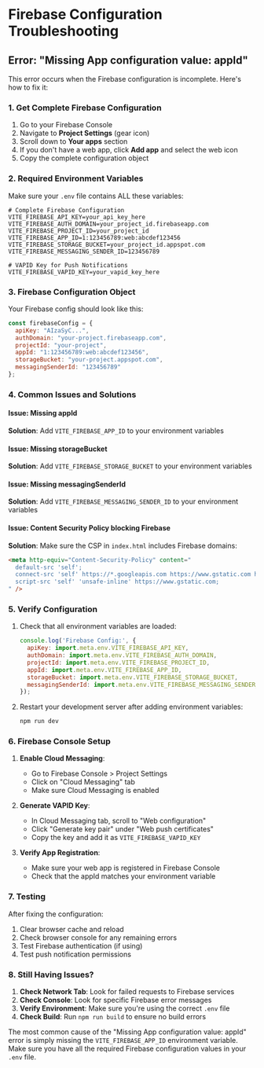 # Firebase Configuration Troubleshooting

## Error: "Missing App configuration value: appId"

This error occurs when the Firebase configuration is incomplete. Here's how to fix it:

### 1. Get Complete Firebase Configuration

1. Go to your Firebase Console
2. Navigate to **Project Settings** (gear icon)
3. Scroll down to **Your apps** section
4. If you don't have a web app, click **Add app** and select the web icon
5. Copy the complete configuration object

### 2. Required Environment Variables

Make sure your `.env` file contains ALL these variables:

```env
# Complete Firebase Configuration
VITE_FIREBASE_API_KEY=your_api_key_here
VITE_FIREBASE_AUTH_DOMAIN=your_project_id.firebaseapp.com
VITE_FIREBASE_PROJECT_ID=your_project_id
VITE_FIREBASE_APP_ID=1:123456789:web:abcdef123456
VITE_FIREBASE_STORAGE_BUCKET=your_project_id.appspot.com
VITE_FIREBASE_MESSAGING_SENDER_ID=123456789

# VAPID Key for Push Notifications
VITE_FIREBASE_VAPID_KEY=your_vapid_key_here
```

### 3. Firebase Configuration Object

Your Firebase config should look like this:

```javascript
const firebaseConfig = {
  apiKey: "AIzaSyC...",
  authDomain: "your-project.firebaseapp.com",
  projectId: "your-project",
  appId: "1:123456789:web:abcdef123456",
  storageBucket: "your-project.appspot.com",
  messagingSenderId: "123456789"
};
```

### 4. Common Issues and Solutions

#### Issue: Missing appId
**Solution**: Add `VITE_FIREBASE_APP_ID` to your environment variables

#### Issue: Missing storageBucket
**Solution**: Add `VITE_FIREBASE_STORAGE_BUCKET` to your environment variables

#### Issue: Missing messagingSenderId
**Solution**: Add `VITE_FIREBASE_MESSAGING_SENDER_ID` to your environment variables

#### Issue: Content Security Policy blocking Firebase
**Solution**: Make sure the CSP in `index.html` includes Firebase domains:
```html
<meta http-equiv="Content-Security-Policy" content="
  default-src 'self'; 
  connect-src 'self' https://*.googleapis.com https://www.gstatic.com https://fcm.googleapis.com;
  script-src 'self' 'unsafe-inline' https://www.gstatic.com;
" />
```

### 5. Verify Configuration

1. Check that all environment variables are loaded:
   ```javascript
   console.log('Firebase Config:', {
     apiKey: import.meta.env.VITE_FIREBASE_API_KEY,
     authDomain: import.meta.env.VITE_FIREBASE_AUTH_DOMAIN,
     projectId: import.meta.env.VITE_FIREBASE_PROJECT_ID,
     appId: import.meta.env.VITE_FIREBASE_APP_ID,
     storageBucket: import.meta.env.VITE_FIREBASE_STORAGE_BUCKET,
     messagingSenderId: import.meta.env.VITE_FIREBASE_MESSAGING_SENDER_ID,
   });
   ```

2. Restart your development server after adding environment variables:
   ```bash
   npm run dev
   ```

### 6. Firebase Console Setup

1. **Enable Cloud Messaging**:
   - Go to Firebase Console > Project Settings
   - Click on "Cloud Messaging" tab
   - Make sure Cloud Messaging is enabled

2. **Generate VAPID Key**:
   - In Cloud Messaging tab, scroll to "Web configuration"
   - Click "Generate key pair" under "Web push certificates"
   - Copy the key and add it as `VITE_FIREBASE_VAPID_KEY`

3. **Verify App Registration**:
   - Make sure your web app is registered in Firebase Console
   - Check that the appId matches your environment variable

### 7. Testing

After fixing the configuration:

1. Clear browser cache and reload
2. Check browser console for any remaining errors
3. Test Firebase authentication (if using)
4. Test push notification permissions

### 8. Still Having Issues?

1. **Check Network Tab**: Look for failed requests to Firebase services
2. **Check Console**: Look for specific Firebase error messages
3. **Verify Environment**: Make sure you're using the correct `.env` file
4. **Check Build**: Run `npm run build` to ensure no build errors

The most common cause of the "Missing App configuration value: appId" error is simply missing the `VITE_FIREBASE_APP_ID` environment variable. Make sure you have all the required Firebase configuration values in your `.env` file.
